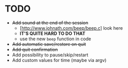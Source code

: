 # TODO

- ~~Add sound at the end of the session~~
  - [http://www.johnath.com/beep/beep.c] look here
  - **IT'S QUITE HARD TO DO THAT**
  - use the new `beep` function in code
- ~~Add automatic save/restore on quit~~
- ~~Add quit confirmation~~
- Add possibility to pause/skip/restart
- Add custom values for time (maybe via argv)
